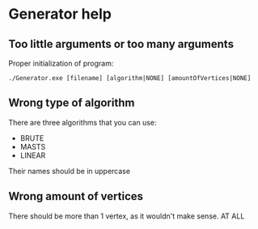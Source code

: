 # Generator help

## Too little arguments or too many arguments

Proper initialization of program:

```
./Generator.exe [filename] [algorithm|NONE] [amountOfVertices|NONE]
```

## Wrong type of algorithm

There are three algorithms that you can use:

- BRUTE
- MASTS
- LINEAR

Their names should be in uppercase

## Wrong amount of vertices

There should be more than 1 vertex, as it wouldn't make sense. AT ALL 